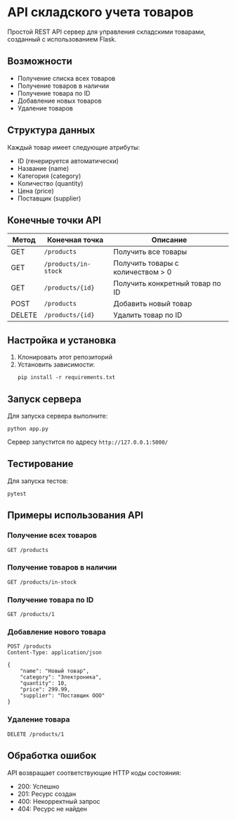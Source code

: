 # API складского учета товаров

Простой REST API сервер для управления складскими товарами, созданный с использованием Flask.

## Возможности

- Получение списка всех товаров
- Получение товаров в наличии
- Получение товара по ID
- Добавление новых товаров
- Удаление товаров

## Структура данных

Каждый товар имеет следующие атрибуты:
- ID (генерируется автоматически)
- Название (name)
- Категория (category)
- Количество (quantity)
- Цена (price)
- Поставщик (supplier)

## Конечные точки API

| Метод | Конечная точка | Описание |
|--------|----------|-------------|
| GET | `/products` | Получить все товары |
| GET | `/products/in-stock` | Получить товары с количеством > 0 |
| GET | `/products/{id}` | Получить конкретный товар по ID |
| POST | `/products` | Добавить новый товар |
| DELETE | `/products/{id}` | Удалить товар по ID |

## Настройка и установка

1. Клонировать этот репозиторий
2. Установить зависимости:
   ```
   pip install -r requirements.txt
   ```

## Запуск сервера

Для запуска сервера выполните:
```
python app.py
```

Сервер запустится по адресу `http://127.0.0.1:5000/`

## Тестирование

Для запуска тестов:
```
pytest
```

## Примеры использования API

### Получение всех товаров
```
GET /products
```

### Получение товаров в наличии
```
GET /products/in-stock
```

### Получение товара по ID
```
GET /products/1
```

### Добавление нового товара
```
POST /products
Content-Type: application/json

{
    "name": "Новый товар",
    "category": "Электроника",
    "quantity": 10,
    "price": 299.99,
    "supplier": "Поставщик ООО"
}
```

### Удаление товара
```
DELETE /products/1
```

## Обработка ошибок

API возвращает соответствующие HTTP коды состояния:
- 200: Успешно
- 201: Ресурс создан
- 400: Некорректный запрос
- 404: Ресурс не найден 